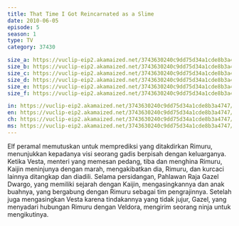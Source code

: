 ```yaml
---
title: That Time I Got Reincarnated as a Slime
date: 2010-06-05
episode: 5
season: 1
type: TV
category: 37430

size_a: https://vuclip-eip2.akamaized.net/3743630240c9dd75d34a1cde8b3a4747/vp63207_V20210323042542/hlsc_e2931_2.m3u8
size_b: https://vuclip-eip2.akamaized.net/3743630240c9dd75d34a1cde8b3a4747/vp63207_V20210323042542/hlsc_e2931_3.m3u8
size_c: https://vuclip-eip2.akamaized.net/3743630240c9dd75d34a1cde8b3a4747/vp63207_V20210323042542/hlsc_e2931_4.m3u8
size_d: https://vuclip-eip2.akamaized.net/3743630240c9dd75d34a1cde8b3a4747/vp63207_V20210323042542/hlsc_e2931_5.m3u8
size_e: https://vuclip-eip2.akamaized.net/3743630240c9dd75d34a1cde8b3a4747/vp63207_V20210323042542/hlsc_e2931_6.m3u8
size_f: https://vuclip-eip2.akamaized.net/3743630240c9dd75d34a1cde8b3a4747/vp63207_V20210323042542/hlsc_e2931_7.m3u8

in: https://vuclip-eip2.akamaized.net/3743630240c9dd75d34a1cde8b3a4747/id.vtt
en: https://vuclip-eip2.akamaized.net/3743630240c9dd75d34a1cde8b3a4747/en.vtt
ch: https://vuclip-eip2.akamaized.net/3743630240c9dd75d34a1cde8b3a4747/zh-TW.vtt
ms: https://vuclip-eip2.akamaized.net/3743630240c9dd75d34a1cde8b3a4747/ms.vtt
---
```

Elf peramal memutuskan untuk memprediksi yang ditakdirkan Rimuru, menunjukkan kepadanya visi seorang gadis berpisah dengan keluarganya. Ketika Vesta, menteri yang memesan pedang, tiba dan menghina Rimuru, Kaijin meninjunya dengan marah, mengakibatkan dia, Rimuru, dan kurcaci lainnya ditangkap dan diadili. Selama persidangan, Pahlawan Raja Gazel Dwargo, yang memiliki sejarah dengan Kaijin, mengasingkannya dan anak buahnya, yang bergabung dengan Rimuru sebagai tim pengrajinnya. Setelah juga mengasingkan Vesta karena tindakannya yang tidak jujur, Gazel, yang menyadari hubungan Rimuru dengan Veldora, mengirim seorang ninja untuk mengikutinya.